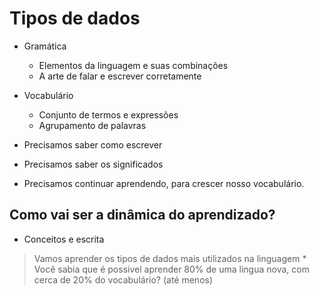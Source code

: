 # Tipos de dados

* Gramática 
    * Elementos da linguagem e suas combinações
    * A arte de falar e escrever corretamente

* Vocabulário
    * Conjunto de termos e expressões
    * Agrupamento de palavras

* Precisamos saber como escrever
* Precisamos saber os significados
* Precisamos continuar aprendendo, para crescer nosso vocabulário.

## Como vai ser a dinâmica do aprendizado?

* Conceitos e escrita

> Vamos aprender os tipos de dados mais utilizados na linguagem
    * Você sabia que é possivel aprender 80% de uma lingua nova, com cerca de 20% do vocabulário? (até menos)